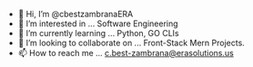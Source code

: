 - 👋 Hi, I’m @cbestzambranaERA
- 👀 I’m interested in ... Software Engineering
- 🌱 I’m currently learning ... Python, GO CLIs
- 💞️ I’m looking to collaborate on ... Front-Stack Mern Projects.
- 📫 How to reach me ... c.best-zambrana@erasolutions.us

<!---
cbestzambranaERA/cbestzambranaERA is a ✨ special ✨ repository because its `README.md` (this file) appears on your GitHub profile.
You can click the Preview link to take a look at your changes.
--->
